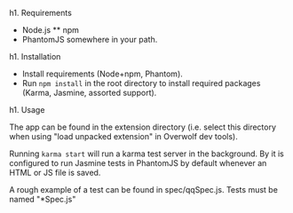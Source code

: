 h1. Requirements
* Node.js
** npm
* PhantomJS somewhere in your path.

h1. Installation
* Install requirements (Node+npm, Phantom).
* Run `npm install` in the root directory to install required packages (Karma, Jasmine, assorted support).

h1. Usage

The app can be found in the extension directory (i.e. select this directory when using "load unpacked extension" in Overwolf dev tools).

Running `karma start` will run a karma test server in the background. By it is configured to run Jasmine tests in PhantomJS by default whenever an HTML or JS file is saved.

A rough example of a test can be found in spec/qqSpec.js. Tests must be named "*Spec.js"
